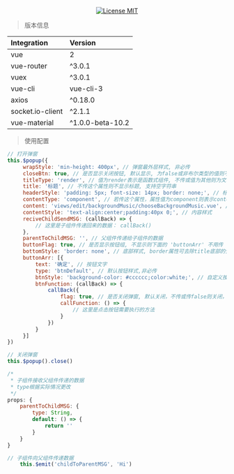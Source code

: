 <p align="center">
  <a href="http://www.skillnull.com"><img src="http://skillnull.com/others/images/brand/MIT.svg" alt="License MIT"></a>
</p>

> 版本信息 

| Integration | Version |
| :--- | :--- |
| vue | 2 |
| vue-router | ^3.0.1 |
| vuex           | ^3.0.1 |
| vue-cli        | vue-cli-3 |
| axios           | ^0.18.0 |
| socket.io-client | ^2.1.1 |
| vue-material | ^1.0.0-beta-10.2 |

> 使用配置

```javascript
// 打开弹窗
this.$popup({
     wrapStyle: 'min-height: 400px', // 弹窗最外层样式, 非必传
     closeBtn: true, // 是否显示关闭按钮, 默认显示, 为false或非布尔类型的值则不显示
     titleType: 'render', // 值为render表示是函数式组件, 不传或值为其他则为文本
     title: '标题', // 不传这个属性则不显示标题, 支持空字符串
     headerStyle: 'padding: 5px; font-size: 14px; border: none;', // 标题样式, border属性可去除title底部的分割线
     contentType: 'component', // 若传这个属性，属性值为component则表示content传递的是组件，值为render表示是函数式组件，否则是文本
     content: 'views/edit/backgroundMusic/chooseBackgroundMusic.vue', // 文本或组件地址或函数式组件
     contentStyle: 'text-align:center;padding:40px 0;', // 内容样式
     reciveChildSendMSG: (callBack) => {
         // 这里是子组件传递回来的数据： callBack()
     },
     parentToChildMSG: '', // 父组件传递给子组件的数据
     buttonFlag: true, // 是否显示按钮组, 不显示则下面的 'buttonArr' 不用传
     bottomStyle: 'border: none', // 底部样式, border属性可去除title底部的分割线
     buttonArr: [{
         text: '确定', // 按钮文字
         type: 'btnDefault', // 默认按钮样式,非必传
         btnStyle: 'background-color: #cccccc;color:white;', // 自定义按钮样式,非必传
         btnFunction: (callBack) => {
             callBack({
                 flag: true, // 是否关闭弹窗, 默认关闭，不传或传false则关闭，传true则不关闭
                 callFunction: () => {
                     // 这里是点击按钮需要执行的方法
                 }
             })
         }
     }]
})

// 关闭弹窗
this.$popup().close()

/*
 * 子组件接收父组件传递的数据
 * type根据实际情况更改
 */
props: {
    parentToChildMSG: {
        type: String,
        default: () => {
            return ''
        }
    }
}

// 子组件向父组件传递数据
    this.$emit('childToParentMSG', 'Hi')
```
